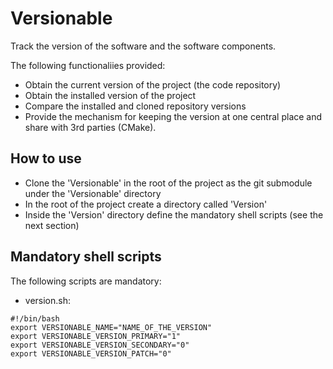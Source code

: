 # Versionable

Track the version of the software and the software components.

The following functionaliies provided:

- Obtain the current version of the project (the code repository)
- Obtain the installed version of the project
- Compare the installed and cloned repository versions
- Provide the mechanism for keeping the version at one central place and share with 3rd parties (CMake).

## How to use

- Clone the 'Versionable' in the root of the project as the git submodule under the 'Versionable' directory
- In the root of the project create a directory called 'Version'
- Inside the 'Version' directory define the mandatory shell scripts (see the next section)

## Mandatory shell scripts

The following scripts are mandatory:

- version.sh:
```shell
#!/bin/bash
export VERSIONABLE_NAME="NAME_OF_THE_VERSION"
export VERSIONABLE_VERSION_PRIMARY="1"
export VERSIONABLE_VERSION_SECONDARY="0"
export VERSIONABLE_VERSION_PATCH="0"
```
